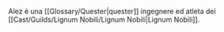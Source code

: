 Alez è una [[Glossary/Quester|quester]] ingegnere ed atleta dei [[Cast/Guilds/Lignum Nobili/Lignum Nobili|Lignum Nobili]].